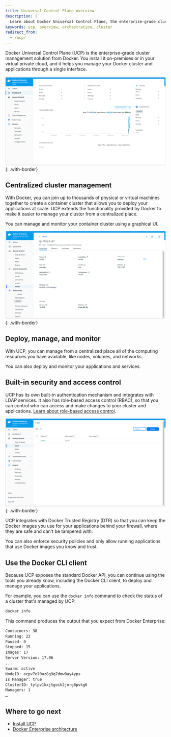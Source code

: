```yaml
---
title: Universal Control Plane overview
description: |
  Learn about Docker Universal Control Plane, the enterprise-grade cluster management solution from Docker.
keywords: ucp, overview, orchestration, cluster
redirect_from:
  - /ucp/
---
```


Docker Universal Control Plane (UCP) is the enterprise-grade cluster management
solution from Docker. You install it on-premises or in your virtual private
cloud, and it helps you manage your Docker cluster and applications through a
single interface.

![](images/v32dashboard.png){: .with-border}

## Centralized cluster management

With Docker, you can join up to thousands of physical or virtual machines
together to create a container cluster that allows you to deploy your
applications at scale. UCP extends the functionality provided by Docker to make it easier to manage your cluster from a centralized place.

You can manage and monitor your container cluster using a graphical UI.

![](images/v32nodes.png){: .with-border}

## Deploy, manage, and monitor

With UCP, you can manage from a centralized place all of the computing
resources you have available, like nodes, volumes, and networks.

You can also deploy and monitor your applications and services.

## Built-in security and access control

UCP has its own built-in authentication mechanism and integrates with
LDAP services. It also has role-based access control (RBAC), so that you can
control who can access and make changes to your cluster and applications.
[Learn about role-based access control](authorization/index.md).

![](images/v32users.png){: .with-border}

UCP integrates with Docker Trusted Registry (DTR) so that you can keep the
Docker images you use for your applications behind your firewall, where they
are safe and can't be tampered with.

You can also enforce security policies and only allow running applications
that use Docker images you know and trust.

## Use the Docker CLI client

Because UCP exposes the standard Docker API, you can continue using the tools
you already know, including the Docker CLI client, to deploy and manage your
applications.

For example, you can use the `docker info` command to check the status of a
cluster that's managed by UCP:

```bash
docker info
```

This command produces the output that you expect from Docker Enterprise:

```bash
Containers: 38
Running: 23
Paused: 0
Stopped: 15
Images: 17
Server Version: 17.06
...
Swarm: active
NodeID: ocpv7el0uz8g9q7dmw8ay4yps
Is Manager: true
ClusterID: tylpv1kxjtgoik2jnrg8pvkg6
Managers: 1
…
```

## Where to go next

- [Install UCP](admin/install/index.md)
- [Docker Enterprise architecture](/ee/docker-ee-architecture.md)

